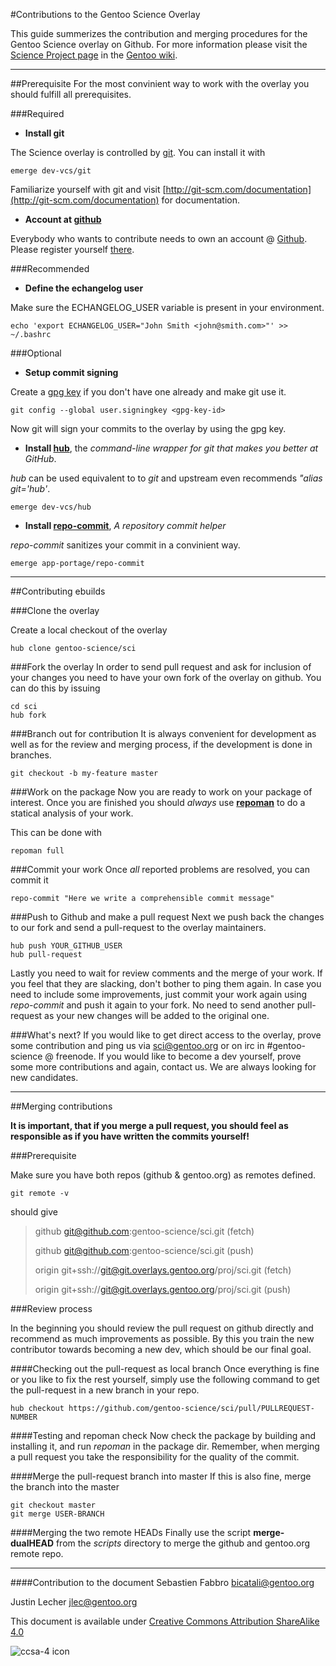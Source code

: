 #Contributions to the Gentoo Science Overlay

This guide summerizes the contribution and merging procedures for the Gentoo Science overlay on Github. For more information please visit the [Science Project page](https://wiki.gentoo.org/wiki/Project:Science/Contributing) in the [Gentoo wiki](https://wiki.gentoo.org/).

----
##Prerequisite
For the most convinient way to work with the overlay you should fulfill all prerequisites.

###Required

* **Install git**

The Science overlay is controlled by [git](http://git-scm.com/). You can install it with

    emerge dev-vcs/git

Familiarize yourself with git and visit [http://git-scm.com/documentation](http://git-scm.com/documentation) for documentation.

* **Account at [github](https://github.com/join)**

Everybody who wants to contribute needs to own an account @ [Github](http://github.com/). Please register yourself [there](https://github.com/join).

###Recommended
* **Define the echangelog user**

Make sure the ECHANGELOG_USER variable is present in your environment.

    echo 'export ECHANGELOG_USER="John Smith <john@smith.com>"' >> ~/.bashrc

###Optional
* **Setup commit signing**

Create a [gpg key](http://www.gossamer-threads.com/lists/gentoo/dev/268496?do=post_view_threaded) if you don't have one already and make git use it.

    git config --global user.signingkey <gpg-key-id>

Now git will sign your commits to the overlay by using the gpg key.

* **Install [hub](http://hub.github.com/)**, the *command-line wrapper for git that makes you better at GitHub*.

*hub* can be used equivalent to to *git* and upstream even recommends *"alias git='hub'*.

    emerge dev-vcs/hub

* **Install [repo-commit](https://bitbucket.org/gentoo/repo-commit/)**, *A repository commit helper*

*repo-commit* sanitizes your commit in a convinient way.

    emerge app-portage/repo-commit

---
##Contributing ebuilds

###Clone the overlay

Create a local checkout of the overlay

    hub clone gentoo-science/sci

###Fork the overlay
In order to send pull request and ask for inclusion of your changes you need to have your own fork of the overlay on github. You can do this by issuing

    cd sci
    hub fork

###Branch out for contribution
It is always convenient for development as well as for the review and merging process, if the development is done in branches.

    git checkout -b my-feature master

###Work on the package
Now you are ready to work on your package of interest. Once you are finished you should _always_ use **[repoman](http://dev.gentoo.org/~zmedico/portage/doc/man/repoman.1.html)** to do a statical analysis of your work.

This can be done with

    repoman full

###Commit your work
Once *all* reported problems are resolved, you can commit it

    repo-commit "Here we write a comprehensible commit message"

###Push to Github and make a pull request
Next we push back the changes to our fork and send a pull-request to the overlay maintainers.

    hub push YOUR_GITHUB_USER
    hub pull-request

Lastly you need to wait for review comments and the merge of your work. If you feel that they are slacking, don't bother to ping them again. In case you need to include some improvements, just commit your work again using *repo-commit* and push it again to your fork. No need to send another pull-request as your new changes will be added to the original one.

###What's next?
If you would like to get direct access to the overlay, prove some contribution and ping us via sci@gentoo.org or on irc in #gentoo-science @ freenode. If you would like to become a dev yourself, prove some more contributions and again, contact us. We are always looking for new candidates.

----
##Merging contributions

**It is important, that if you merge a pull request, you should feel as responsible as if you have written the commits yourself!**



###Prerequisite

Make sure you have both repos (github & gentoo.org) as remotes defined.

    git remote -v

should give

>github	git@github.com:gentoo-science/sci.git (fetch)
>
>github	git@github.com:gentoo-science/sci.git (push)
>
>origin	git+ssh://git@git.overlays.gentoo.org/proj/sci.git (fetch)
>
>origin	git+ssh://git@git.overlays.gentoo.org/proj/sci.git (push)


###Review process

In the beginning you should review the pull request on github directly and recommend as much improvements as possible. By this you train the new contributor towards becoming a new dev, which should be our final goal.

####Checking out the pull-request as local branch
Once everything is fine or you like to fix the rest yourself, simply use the following command to get the pull-request in a new branch in your repo.

    hub checkout https://github.com/gentoo-science/sci/pull/PULLREQUEST-NUMBER

####Testing and repoman check
Now check the package by building and installing it, and run *repoman* in the package dir. Remember, when merging a pull request you take the responsibility for the quality of the commit.

####Merge the pull-request branch into master
If this is also fine, merge the branch into the master

    git checkout master
    git merge USER-BRANCH

####Merging the two remote HEADs
Finally use the script **merge-dualHEAD** from the *scripts* directory to merge the github and gentoo.org remote repo.


---
####Contribution to the document
Sebastien Fabbro <bicatali@gentoo.org>

Justin Lecher <jlec@gentoo.org>

This document is available under [Creative Commons Attribution ShareAlike 4.0](http://creativecommons.org/licenses/by-sa/4.0)

![ccsa-4 icon](http://i.creativecommons.org/l/by-sa/4.0/88x31.png)
